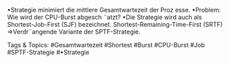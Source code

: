 •Strategie minimiert die mittlere Gesamtwartezeit der Proz esse.
•Problem: Wie wird der CPU-Burst abgesch ¨atzt?
•Die Strategie wird auch als Shortest-Job-First (SJF) bezeichnet.
Shortest-Remaining-Time-First (SRTF)
⇒Verdr¨angende Variante der SPTF-Strategie.

   Tags & Topics:
   #Gesamtwartezeit
   #Shortest
   #Burst
   #CPU-Burst
   #Job
   #SPTF-Strategie
   #•Strategie